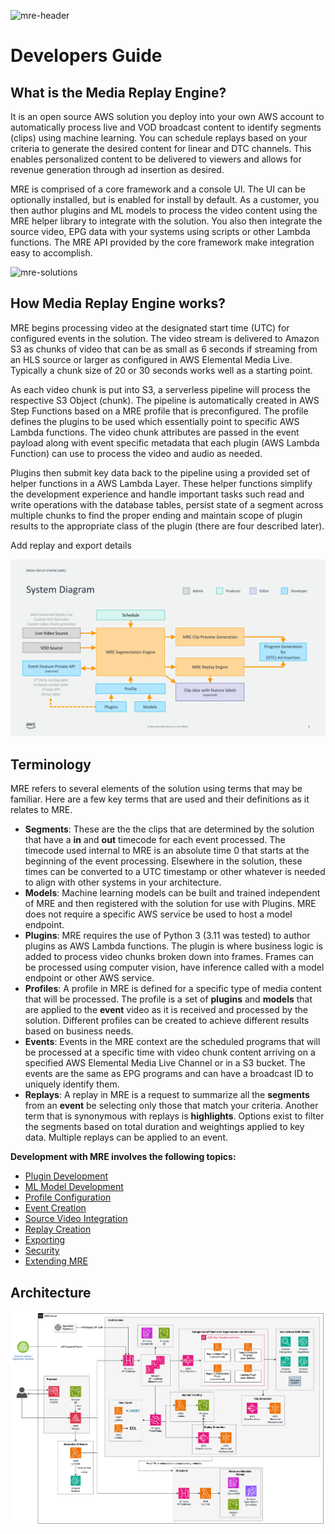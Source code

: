 ![mre-header](docs/assets/images/mre-header-1.png)

# Developers Guide

## What is the Media Replay Engine?
It is an open source AWS solution you deploy into your own AWS account to automatically process live and VOD broadcast content to identify segments (clips) using machine learning. You can schedule replays based on your criteria to generate the desired content for linear and DTC channels. This enables personalized content to be delivered to viewers and allows for revenue generation through ad insertion as desired.

MRE is comprised of a core framework and a console UI. The UI can be optionally installed, but is enabled for install by default. As a customer, you then author plugins and ML models to process the video content using the MRE helper library to integrate with the solution. You also then integrate the source video, EPG data with your systems using scripts or other Lambda functions. The MRE API provided by the core framework make integration easy to accomplish.

![mre-solutions](/docs/assets/images/devguide-mre-solutions.png)

## How Media Replay Engine works?
MRE begins processing video at the designated start time (UTC) for configured events in the solution. The video stream is delivered to Amazon S3 as chunks of video that can be as small as 6 seconds if streaming from an HLS source or larger as configured in AWS Elemental Media Live. Typically a chunk size of 20 or 30 seconds works well as a starting point.

As each video chunk is put into S3, a serverless pipeline will process the respective S3 Object (chunk). The pipeline is automatically created in AWS Step Functions based on a MRE profile that is preconfigured. The profile defines the plugins to be used which essentially point to specific AWS Lambda functions. The video chunk attributes are passed in the event payload along with event specific metadata that each plugin (AWS Lambda Function) can use to process the video and audio as needed.

Plugins then submit key data back to the pipeline using a provided set of helper functions in a AWS Lambda Layer. These helper functions simplify the development experience and handle important tasks such read and write operations with the database tables, persist state of a segment across multiple chunks to find the proper ending and maintain scope of plugin results to the appropriate class of the plugin (there are four described later).

Add replay and export details  

![system-diagram](/docs/assets/images/devguide-system-diagram.png)


## Terminology
MRE refers to several elements of the solution using terms that may be familiar. Here are a few key terms that are used and their definitions as it relates to MRE.
- **Segments**: These are the the clips that are determined by the solution that have a **in** and **out** timecode for each event processed. The timecode used internal to MRE is an absolute time 0 that starts at the beginning of the event processing. Elsewhere in the solution, these times can be converted to a UTC timestamp or other whatever is needed to align with other systems in your architecture.
- **Models**: Machine learning models can be built and trained independent of MRE and then registered with the solution for use with Plugins. MRE does not require a specific AWS service be used to host a model endpoint.
- **Plugins**: MRE requires the use of Python 3 (3.11 was tested) to author plugins as AWS Lambda functions. The plugin is where business logic is added to process video chunks broken down into frames. Frames can be processed using computer vision, have inference called with a model endpoint or other AWS service.
- **Profiles**: A profile in MRE is defined for a specific type of media content that will be processed. The profile is a set of **plugins** and **models** that are applied to the **event** video as it is received and processed by the solution. Different profiles can be created to achieve different results based on business needs.  
- **Events**: Events in the MRE context are the scheduled programs that will be processed at a specific time with video chunk content arriving on a specified AWS Elemental Media Live Channel or in a S3 bucket. The events are the same as EPG programs and can have a broadcast ID to uniquely identify them.  
- **Replays**: A replay in MRE is a request to summarize all the **segments** from an **event** be selecting only those that match your criteria. Another term that is synonymous with replays is **highlights**. Options exist to filter the segments based on total duration and weightings applied to key data. Multiple replays can be applied to an event.



**Development with MRE involves the following topics:**
- [Plugin Development](docs/guides/MRE-Developer-Guide-Plugins.md)
- [ML Model Development](docs/guides/MRE-Developer-Guide-Models.md)
- [Profile Configuration](docs/guides/MRE-Developer-Guide-Profiles.md)
- [Event Creation](docs/guides/MRE-Developer-Guide-Events.md)
- [Source Video Integration](docs/guides/MRE-Developer-Guide-Video.md)
- [Replay Creation](docs/guides/MRE-Developer-Guide-Replays.md)
- [Exporting](docs/guides/MRE-Developer-Guide-Export.md)
- [Security](docs/guides/MRE-Developer-Guide-APIAuth.md)
- [Extending MRE](docs/guides/MRE-Developer-Guide-Extension.md)

## Architecture

![MRE_Architecture](/docs/assets/images/MRE_Architecture.png)
